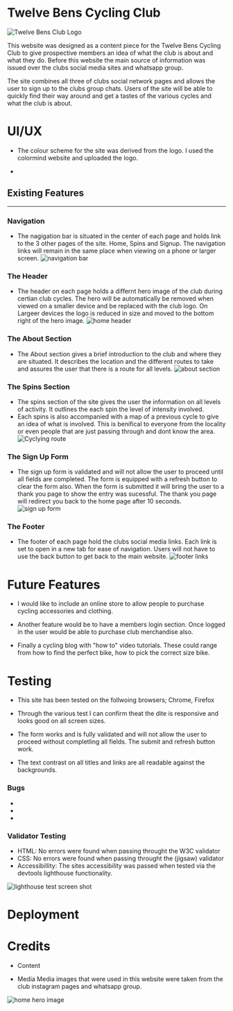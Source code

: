 # Twelve Bens Cycling Club
![Twelve Bens Club Logo](/wireframe-images/twelvebenslogo2.jpg)

This website was designed as a content piece for the Twelve Bens Cycling Club to give prospective members an idea of what the club is about and what they do. Before this website the main source of information was issued over the clubs social media sites and whatsapp group. 

The site combines all three of clubs social network pages and allows the user to sign up to the clubs group chats. Users of the site will be able to quickly find their way around and get a tastes of the various cycles and what the club is about. 


# UI/UX
- The colour scheme for the site was derived from the logo. I used the colormind website and uploaded the logo. 

- 

## Existing Features
---

### Navigation

- The nagigation bar is situated in the center of each page and holds link to the 3 other pages of the site. Home, Spins and Signup. The navigation links will remain in the same place when viewing on a phone or larger screen. 
![navigation bar](/wireframe-images/navbar.JPG)

### The Header

- The header on each page holds a differnt hero image of the club during certian club cycles. The hero will be automatically be removed when viewed on a smaller device and be replaced with the club logo. On Largeer devices the logo is reduced in size and moved to the bottom right of the hero image. 
![home header](/wireframe-images/homeheader.JPG)


### The About Section 

- The About section gives a brief introduction to the club and where they are situated. It describes the location and the different routes to take and assures the user that there is a route for all levels. 
![about section](/wireframe-images/aboutsection.JPG)

### The Spins Section

- The spins section of the site gives the user the information on all levels of activity. It outlines the each spin the level of intensity involved. 
- Each spins is also accompanied with a map of a previous cycle to give an idea of what is involved. This is benifical to everyone from the locality or even people that are just passing through and dont know the area. 
![Cyclying route](/wireframe-images/spins-section.JPG)

### The Sign Up Form
- The sign up form is validated and will not allow the user to proceed until all fields are completed. The form is equipped with a refresh button to clear the form also. When the form is submitted it will bring the user to a thank you page to show the entry was sucessful. The thank you page will redirect you back to the home page after 10 seconds. 
![sign up form ](/wireframe-images/signupform.JPG)

### The Footer
- The footer of each page hold the clubs social media links. Each link is set to open in a new tab for ease of navigation. Users will not have to use the back button to get back to the main website.
![footer links ](/wireframe-images/footer.JPG)

# Future Features

-  I would like to include an online store to allow people to purchase cycling accessories and clothing. 

- Another feature would be to have a members login section. Once logged in the user would be able to purchase club merchandise also. 

- Finally a cycling blog with "how to" video tutorials. These could range from how to find the perfect bike, how to pick the correct size bike.

# Testing
- This site has been tested on the follwoing browsers; Chrome, Firefox

- Through the various test I can confirm theat the dite is responsive and looks good on all screen sizes. 

- The form works and is fully validated and will not allow the user to proceed without completling all fields. The submit and refresh button work.

- The text contrast on all titles and links are all readable against the backgrounds. 

### Bugs
- 
-
-


 ### Validator Testing

 - HTML: No errors were found when passing throught the W3C validator
 - CSS: No errors were found when passing throught the (jigsaw) validator
 - Accessibillity: The sites accessibility was passed when tested via the devtools lighthouse functionality. 

 ![lighthouse test screen shot](/wireframe-images/lighthousetest.JPG)

# Deployment 

# Credits

- Content

- Media
Media images that were used in this website were taken from the club instagram pages and whatsapp group. 

![home hero image](https://www.instagram.com/p/CE9GzwnAyyl/)

